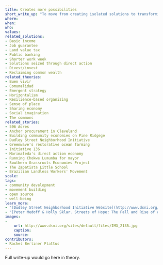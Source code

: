 ```yaml
---
title: Creates more possibilities
short_write_up: "To move from creating isolated solutions to transforming entire systems, we must build our solutions with an eye toward cultivating interdependence, embracing emergence, and creating possibilities for open sourcing, replication and scale. Our best solutions are those that dismantle the forces that hold us back, while constructing new ways of being in the world together. As adrienne maree brown writes, “We want to take actions that give us more options, give us more time, more resources, more life.” Solutions become transformational on a broad scale when they adapt to the times in imaginative ways, when they support thriving ecosystems of solutions by intentionally making use of the products of other revolutionary ideas that surround them, and when they change the conditions of their environment to make space for more solutions to take root."
where: 
when:  
who: 
values:
related_solutions:
- Basic income
- Job guarantee
- Land value tax
- Public banking
- Shorter work week
- Solutions seized through direct action
- Divest/invest
- Reclaiming common wealth
related_theories:
- Buen vivir
- Comunalidad
- Emergent strategy
- Horizontalism
- Resilience-based organizing
- Sense of place
- Sharing economy
- Social imagination
- The commons
related_stories:
- 596 Acres
- Anchor procurement in Cleveland
- Building community economies on Pine Ridgege
- Dudley Street Neighborhood Initiative
- Greenwave's restorative ocean farming
- Initiative 136
- Marinaleda's direct action economy
- Running Chokwe Lumumba for mayor
- Southern Grassroots Economies Project
- The Zapatista Little School
- Brazilian Landless Workers' Movement
scale:
tags: 
- community development
- movement building
- open source
- well-being
learn_more:
- "[Dudley Street Neighborhood Initiative Website](http://www.dsni.org/)"
- "[Peter Medoff & Holly Sklar. Streets of Hope: The Fall and Rise of an Urban Neighborhood. South End Press, 1994.](http://www.southendpress.org/2004/items/StreetsHope)"
images:
-
    url: http://www.dsni.org/sites/default/files/IMG_2135.jpg
    caption:
    source:
contributors:
- Rachel Berliner Plattus
---
```

Full write-up would go here in theory.
